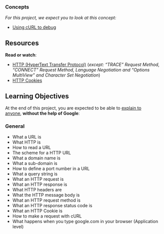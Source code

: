 <div class="panel panel-default">
<div class="panel-heading">
<h3 class="panel-title">Concepts</h3>
</div>
<div class="panel-body">
<p><em>For this project, we expect you to look at this concept:</em></p>
<ul>
<li><a href="https://intranet.hbtn.io/concepts/851">Using cURL to debug</a></li>
</ul>
</div>
</div>
<div id="project-description" class="panel panel-default">
<div class="panel-body">
<h2>Resources</h2>
<p><strong>Read or watch</strong>:</p>
<ul>
<li><a title="HTTP (HyperText Transfer Protocol)" href="https://intranet.hbtn.io/rltoken/vNqPD0N8vIgqJL1LnWaldQ" target="_blank">HTTP (HyperText Transfer Protocol)</a>&nbsp;(<em>except: &ldquo;TRACE&rdquo; Request Method, &ldquo;CONNECT&rdquo; Request Method, Language Negotiation and &ldquo;Options MultiView&rdquo; and Character Set Negotiation</em>)</li>
<li><a title="HTTP Cookies" href="https://intranet.hbtn.io/rltoken/ubO0VPV2T3D77jyfc0c1Xw" target="_blank">HTTP Cookies</a></li>
</ul>
<h2>Learning Objectives</h2>
<p>At the end of this project, you are expected to be able to&nbsp;<a title="explain to anyone" href="https://intranet.hbtn.io/rltoken/8bj998Jl9ii97hl7x8JTkQ" target="_blank">explain to anyone</a>,&nbsp;<strong>without the help of Google</strong>:</p>
<h3>General</h3>
<ul>
<li>What a URL is</li>
<li>What HTTP is</li>
<li>How to read a URL</li>
<li>The scheme for a HTTP URL</li>
<li>What a domain name is</li>
<li>What a sub-domain is</li>
<li>How to define a port number in a URL</li>
<li>What a query string is</li>
<li>What an HTTP request is</li>
<li>What an HTTP response is</li>
<li>What HTTP headers are</li>
<li>What the HTTP message body is</li>
<li>What an HTTP request method is</li>
<li>What an HTTP response status code is</li>
<li>What an HTTP Cookie is</li>
<li>How to make a request with cURL</li>
<li>What happens when you type google.com in your browser (Application level)</li>
</ul>
</div>
</div>